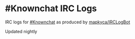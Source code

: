 # #Knownchat IRC Logs
IRC logs for [#Knownchat](https://webchat.freenode.net/?channels=knownchat) as produced by [mapkyca/IRCLogBot](https://github.com/mapkyca/IRCLogBot)

Updated nightly
